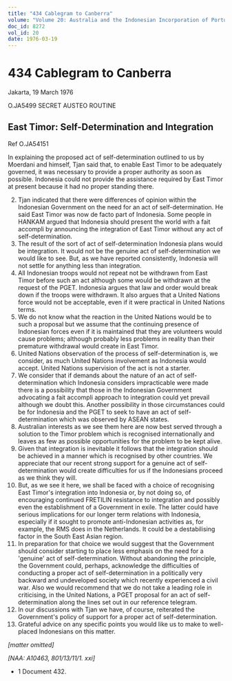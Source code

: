 ```yaml
---
title: "434 Cablegram to Canberra"
volume: "Volume 20: Australia and the Indonesian Incorporation of Portuguese Timor, 1974-1976"
doc_id: 8272
vol_id: 20
date: 1976-03-19
---
```


# 434 Cablegram to Canberra

Jakarta, 19 March 1976

O.JA5499 SECRET AUSTEO ROUTINE

## East Timor: Self-Determination and Integration

Ref O.JA54151

In explaining the proposed act of self-determination outlined to us by Moerdani and himself, Tjan said that, to enable East Timor to be adequately governed, it was necessary to provide a proper authority as soon as possible. Indonesia could not provide the assistance required by East Timor at present because it had no proper standing there.

  2. Tjan indicated that there were differences of opinion within the Indonesian Government on the need for an act of self-determination. He said East Timor was now de facto part of Indonesia. Some people in HANKAM argued that Indonesia should present the world with a fait accompli by announcing the integration of East Timor without any act of self-determination.
  3. The result of the sort of act of self-determination Indonesia plans would be integration. It would not be the genuine act of self-determination we would like to see. But, as we have reported consistently, Indonesia will not settle for anything less than integration.
  4. All Indonesian troops would not repeat not be withdrawn from East Timor before such an act although some would be withdrawn at the request of the PGET. Indonesia argues that law and order would break down if the troops were withdrawn. It also argues that a United Nations force would not be acceptable, even if it were practical in United Nations terms.
  5. We do not know what the reaction in the United Nations would be to such a proposal but we assume that the continuing presence of Indonesian forces even if it is maintained that they are volunteers would cause problems; although probably less problems in reality than their premature withdrawal would create in East Timor.
  6. United Nations observation of the process of self-determination is, we consider, as much United Nations involvement as Indonesia would accept. United Nations supervision of the act is not a starter.
  7. We consider that if demands about the nature of an act of self-determination which Indonesia considers impracticable were made there is a possibility that those in the Indonesian Government advocating a fait accompli approach to integration could yet prevail although we doubt this. Another possibility in those circumstances could be for Indonesia and the PGET to seek to have an act of self-determination which was observed by ASEAN states.
  8. Australian interests as we see them here are now best served through a solution to the Timor problem which is recognised internationally and leaves as few as possible opportunities for the problem to be kept alive.
  9. Given that integration is inevitable it follows that the integration should be achieved in a manner which is recognised by other countries. We appreciate that our recent strong support for a genuine act of self-determination would create difficulties for us if the Indonesians proceed as we think they will.
  10. But, as we see it here, we shall be faced with a choice of recognising East Timor's integration into Indonesia or, by not doing so, of encouraging continued FRETILIN resistance to integration and possibly even the establishment of a Government in exile. The latter could have serious implications for our longer term relations with Indonesia, especially if it sought to promote anti-Indonesian activities as, for example, the RMS does in the Netherlands. It could be a destabilising factor in the South East Asian region.
  11. In preparation for that choice we would suggest that the Government should consider starting to place less emphasis on the need for a 'genuine' act of self-determination. Without abandoning the principle, the Government could, perhaps, acknowledge the difficulties of conducting a proper act of self-determination in a politically very backward and undeveloped society which recently experienced a civil war. Also we would recommend that we do not take a leading role in criticising, in the United Nations, a PGET proposal for an act of self­-determination along the lines set out in our reference telegram.
  12. In our discussions with Tjan we have, of course, reiterated the Government's policy of support for a proper act of self-determination.
  13. Grateful advice on any specific points you would like us to make to well-placed Indonesians on this matter.



_[matter omitted]_

_[NAA: A10463, 801/13/11/1. xxi]_

  * 1 Document 432.


